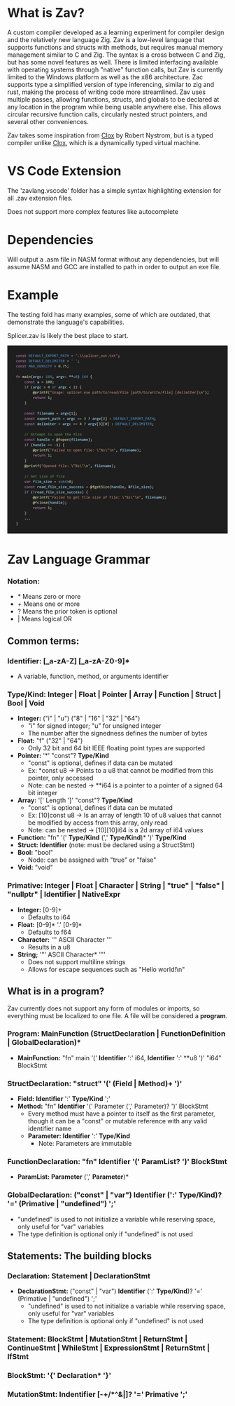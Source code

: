 # What is Zav?
A custom compiler developed as a learning experiment for compiler design and the relatively new language Zig. Zav is a low-level language that supports functions and structs with methods, but requires manual memory management similar to C and Zig. The syntax is a cross between C and Zig, but has some novel features as well. There is limited interfacing available with operating systems through "native" function calls, but Zav is currently limited to the Windows platform as well as the x86 architecture. Zac supports type a simplified version of type inferencing, similar to zig and rust, making the process of writing code more streamlined. Zav uses multiple passes, allowing functions, structs, and globals to be declared at any location in the program while being usable anywhere else. This allows circular recursive function calls, circularly nested struct pointers, and several other conveniences.

Zav takes some inspiration from [Clox](https://craftinginterpreters.com/) by Robert Nystrom, but is a typed compiler unlike [Clox](https://craftinginterpreters.com/), which is a dynamically typed virtual machine.

# VS Code Extension
The 'zavlang.vscode' folder has a simple syntax highlighting extension for all .zav extension files.

Does not support more complex features like autocomplete 

# Dependencies
Will output a .asm file in NASM format without any dependencies, but will assume NASM and GCC are installed to path in order to output an exe file.

# Example
The testing fold has many examples, some of which are outdated, that demonstrate the language's capabilities.

Splicer.zav is likely the best place to start.

![splizer example](./assets/splicer-example-code.png)

# Zav Language Grammar
### Notation:
- \* Means zero or more
- \+ Means one or more
- \? Means the prior token is optional 
- \| Means logical OR


## Common terms:

### **Identifier:** [_a-zA-Z] [_a-zA-Z0-9]*
  - A variable, function, method, or arguments identifier

### **Type/Kind:** Integer | Float | Pointer | Array | Function | Struct | Bool | Void
  - **Integer:** ("i" | "u") ("8" | "16" | "32" | "64")
    - "i" for signed integer; "u" for unsigned integer
    - The number after the signedness defines the number of bytes
  - **Float:** "f" ("32" | "64")
    - Only 32 bit and 64 bit IEEE floating point types are supported
  - **Pointer:** '*' "const"? **Type/Kind**
    - "const" is optional, defines if data can be mutated
    - Ex: *const u8 -> Points to a u8 that cannot be modified from this pointer, only accessed
    - Note: can be nested -> **i64 is a pointer to a pointer of a signed 64 bit integer
  - **Array:** '[' Length ']' "const"? **Type/Kind**
    - "const" is optional, defines if data can be mutated
    - Ex: [10]const u8 -> Is an array of length 10 of u8 values that cannot be modified by access from this array, only read
    - Note: can be nested -> [10][10]i64 is a 2d array of i64 values
  - **Function:** "fn" '(' **Type/Kind** (',' **Type/Kind**)* ')' **Type/Kind**
  - **Struct:** **Identifier** (note: must be declared using a StructStmt)
  - **Bool:** "bool"
    - Node: can be assigned with "true" or "false"
  - **Void:** "void"

### **Primative:** Integer | Float | Character | String | "true" | "false" | "nullptr" | **Identifier** | **NativeExpr**
  - **Integer:** [0-9]+
    - Defaults to i64
  - **Float:** [0-9]* '.' [0-9]*
    - Defaults to f64
  - **Character:** '\'' ASCII Character '\''
    - Results in a u8
  - **String;** '\"' ASCII Character* '\"'
    - Does not support multiline strings
    - Allows for escape sequences such as "Hello world!\n"


## What is in a program?
Zav currently does not support any form of modules or imports, so everything must be localized to one file. A file will be considered a **program**.

### **Program:** MainFunction (StructDeclaration | FunctionDefinition | GlobalDeclaration)*
  - **MainFunction:** "fn" main '(' **Identifier** ':' i64, **Identifier** ':' **u8 ')' "i64" BlockStmt
### **StructDeclaration:** "struct" '(' (Field | Method)+ ')'
  - **Field:** **Identifier** ':' **Type/Kind** ';'
  - **Method:** "fn" **Identifier** '(' Parameter (',' Parameter)? ')' BlockStmt
    - Every method must have a pointer to itself as the first parameter, though it can be a "const" or mutable reference with any valid identifier name
    - **Parameter:** **Identifier** ':' **Type/Kind**
      - Note: Parameters are immutable
### **FunctionDeclaration:** "fn" **Identifier** '(' ParamList? ')' BlockStmt
  - **ParamList:** **Parameter** (',' **Parameter**)*
### **GlobalDeclaration:** ("const" | "var") **Identifier** (':' **Type/Kind**)? '=' (Primative | "undefined") ';'
  - "undefined" is used to not initialize a variable while reserving space, only useful for "var" variables
  - The type definition is optional only if "undefined" is not used


## Statements: The building blocks

### **Declaration:** Statement | DeclarationStmt
  - **DeclarationStmt:** ("const" | "var") **Identifier** (':' **Type/Kind**)? '=' (Primative | "undefined") ';'
    - "undefined" is used to not initialize a variable while reserving space, only useful for "var" variables
    - The type definition is optional only if "undefined" is not used

### **Statement:** BlockStmt | MutationStmt | ReturnStmt | ContinueStmt | WhileStmt | ExpressionStmt | ReturnStmt | IfStmt

### **BlockStmt:** '{' Declaration* '}'
### **MutationStmt:** **Indentifier** [-+/*^&|]? '=' Primative ';'


